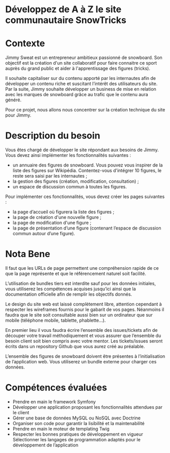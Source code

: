 # Développez de A à Z le site communautaire SnowTricks

# Contexte

Jimmy Sweat est un entrepreneur ambitieux passionné de snowboard. Son objectif est la création d'un site collaboratif pour faire connaitre ce sport auprès du grand public et aider à l'apprentissage des figures (tricks).

Il souhaite capitaliser sur du contenu apporté par les internautes afin de développer un contenu riche et suscitant l’intérêt des utilisateurs du site. Par la suite, Jimmy souhaite développer un business de mise en relation avec les marques de snowboard grâce au trafic que le contenu aura généré.

Pour ce projet, nous allons nous concentrer sur la création technique du site pour Jimmy.

# Description du besoin
Vous êtes chargé de développer le site répondant aux besoins de Jimmy. Vous devez ainsi implémenter les fonctionnalités suivantes : 

  - un annuaire des figures de snowboard. Vous pouvez vous inspirer de la liste des figures sur Wikipédia. Contentez-vous d'intégrer 10 figures, le reste sera saisi par les internautes ;
  - la gestion des figures (création, modification, consultation) ;
  - un espace de discussion commun à toutes les figures.
  
Pour implémenter ces fonctionnalités, vous devez créer les pages suivantes :

  - la page d’accueil où figurera la liste des figures ; 
  - la page de création d'une nouvelle figure ;
  - la page de modification d'une figure ;
  - la page de présentation d’une figure (contenant l’espace de discussion commun autour d’une figure).

# Nota Bene

Il faut que les URLs de page permettent une compréhension rapide de ce que la page représente et que le référencement naturel soit facilité.

L’utilisation de bundles tiers est interdite sauf pour les données initiales, vous utiliserez les compétences acquises jusqu’ici ainsi que la documentation officielle afin de remplir les objectifs donnés.

Le design du site web est laissé complètement libre, attention cependant à respecter les wireframes fournis pour le gabarit de vos pages. Néanmoins il faudra que le site soit consultable aussi bien sur un ordinateur que sur mobile (téléphone mobile, tablette, phablette…).

En premier lieu il vous faudra écrire l’ensemble des issues/tickets afin de découper votre travail méthodiquement et vous assurer que l’ensemble du besoin client soit bien compris avec votre mentor. Les tickets/issues seront écrits dans un repository Github que vous aurez créé au préalable.

L’ensemble des figures de snowboard doivent être présentes à l’initialisation de l’application web. Vous utiliserez un bundle externe pour charger ces données. 

# Compétences évaluées

  - Prendre en main le framework Symfony
  - Développer une application proposant les fonctionnalités attendues par le client
  - Gérer une base de données MySQL ou NoSQL avec Doctrine
  - Organiser son code pour garantir la lisibilité et la maintenabilité
  - Prendre en main le moteur de templating Twig
  - Respecter les bonnes pratiques de développement en vigueur
Sélectionner les langages de programmation adaptés pour le développement de l’application
